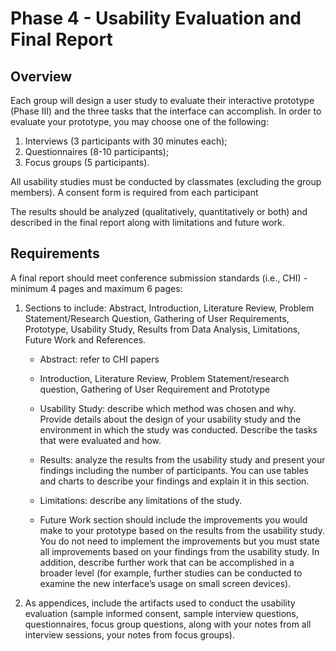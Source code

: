 # Phase 4 - Usability Evaluation and Final Report

## Overview

Each group will design a user study to evaluate their interactive prototype (Phase III) and the three tasks that the interface can accomplish. In order to evaluate your prototype, you may choose one of the following:

1. Interviews (3 participants with 30 minutes each);
2. Questionnaires (8-10 participants);
3. Focus groups (5 participants).

All usability studies must be conducted by classmates (excluding the group members). A consent form is required from each participant 

The results should be analyzed (qualitatively, quantitatively or both) and described in the final report along with limitations and future work. 

## Requirements

A final report should meet conference submission standards (i.e., CHI) - minimum 4 pages and maximum 6 pages:

1. Sections to include: Abstract, Introduction, Literature Review, Problem Statement/Research Question, Gathering of User Requirements, Prototype, Usability Study, Results from Data Analysis, Limitations, Future Work and References.

	- Abstract: refer to CHI papers

	- Introduction, Literature Review, Problem Statement/research question, Gathering of User Requirement and Prototype

	- Usability Study: describe which method was chosen and why. Provide details about the design of your usability study and the environment in which the study was conducted. Describe the tasks that were evaluated and how.

	- Results: analyze the results from the usability study and present your findings including the number of participants. You can use tables and charts to describe your findings and explain it in this section.

	- Limitations: describe any limitations of the study.
	
	- Future Work section should include the improvements you would make to your prototype based on the results from the usability study. You do not need to implement the improvements but you must state all improvements based on your findings from the usability study. In addition, describe further work that can be accomplished in a broader level (for example, further studies can be conducted to examine the new interface’s usage on small screen devices).

2. As appendices, include the artifacts used to conduct the usability evaluation (sample informed consent, sample interview questions, questionnaires, focus group questions, along with your notes from all interview sessions, your notes from focus groups).
